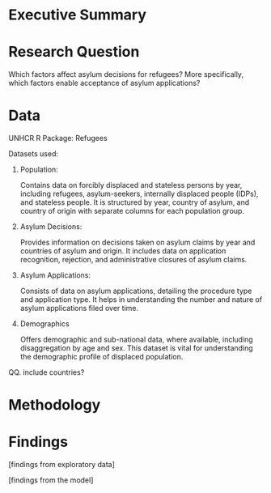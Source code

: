 # Executive Summary


# Research Question

Which factors affect asylum decisions for refugees? More specifically,
which factors enable acceptance of asylum applications?

# Data

UNHCR R Package: Refugees

Datasets used:

1.  Population:

    Contains data on forcibly displaced and stateless persons by year,
    including refugees, asylum-seekers, internally displaced people
    (IDPs), and stateless people. It is structured by year, country of
    asylum, and country of origin with separate columns for each
    population group.

2.  Asylum Decisions:

    Provides information on decisions taken on asylum claims by year and
    countries of asylum and origin. It includes data on application
    recognition, rejection, and administrative closures of asylum
    claims.

3.  Asylum Applications:

    Consists of data on asylum applications, detailing the procedure
    type and application type. It helps in understanding the number and
    nature of asylum applications filed over time.

4.  Demographics

    Offers demographic and sub-national data, where available, including
    disaggregation by age and sex. This dataset is vital for
    understanding the demographic profile of displaced population.

QQ. include countries?

# Methodology

# Findings

\[findings from exploratory data\]

\[findings from the model\]
